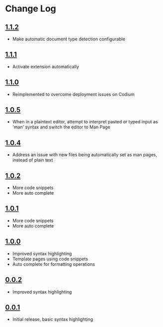 # Change Log

## [1.1.2]

- Make automatic document type detection configurable

## [1.1.1]

- Activate extension automatically

## [1.1.0]

- Reimplemented to overcome deployment issues on Codium

## [1.0.5]

- When in a plaintext editor, attempt to interpret pasted or typed input as 'man' syntax and switch the editor to Man Page

## [1.0.4]

- Address an issue with new files being automatically set as man pages, instead of plain text

## [1.0.2]

- More code snippets
- More auto complete

## [1.0.1]

- More code snippets
- More auto complete

## [1.0.0]

- Improved syntax highlighting
- Template pages using code snippets
- Auto complete for formatting operations

## [0.0.2]

- Improved syntax highlighting

## [0.0.1]

- Initial release, basic syntax highlighting

[1.1.2]: https://github.com/Motivesoft/vscode-man-page-syntax/releases/tag/v1.1.2
[1.1.1]: https://github.com/Motivesoft/vscode-man-page-syntax/releases/tag/v1.1.1
[1.1.0]: https://github.com/Motivesoft/vscode-man-page-syntax/releases/tag/v1.1.0
[1.0.5]: https://github.com/Motivesoft/vscode-man-page-syntax/releases/tag/v1.0.5
[1.0.4]: https://github.com/Motivesoft/vscode-man-page-syntax/releases/tag/v1.0.4
[1.0.2]: https://github.com/Motivesoft/vscode-man-page-syntax/releases/tag/v1.0.2
[1.0.1]: https://github.com/Motivesoft/vscode-man-page-syntax/releases/tag/v1.0.1
[1.0.0]: https://github.com/Motivesoft/vscode-man-page-syntax/releases/tag/v1.0.0
[0.0.2]: https://github.com/Motivesoft/vscode-man-page-syntax/releases/tag/v0.0.2
[0.0.1]: https://github.com/Motivesoft/vscode-man-page-syntax/releases/tag/v0.0.1
